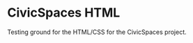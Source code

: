 CivicSpaces HTML
===========================

Testing ground for the HTML/CSS for the CivicSpaces project.
